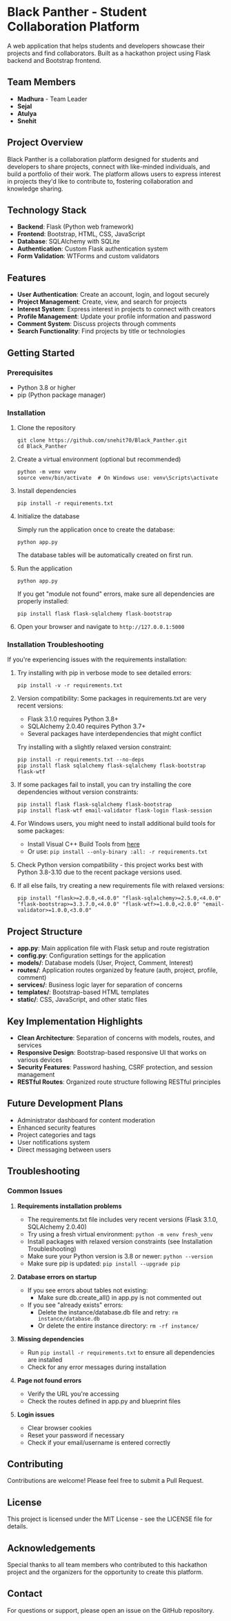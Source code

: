 # Black Panther - Student Collaboration Platform

A web application that helps students and developers showcase their projects and find collaborators. Built as a hackathon project using Flask backend and Bootstrap frontend.

## Team Members
- **Madhura** - Team Leader
- **Sejal**
- **Atulya**
- **Snehit**

## Project Overview

Black Panther is a collaboration platform designed for students and developers to share projects, connect with like-minded individuals, and build a portfolio of their work. The platform allows users to express interest in projects they'd like to contribute to, fostering collaboration and knowledge sharing.

## Technology Stack

- **Backend**: Flask (Python web framework)
- **Frontend**: Bootstrap, HTML, CSS, JavaScript
- **Database**: SQLAlchemy with SQLite
- **Authentication**: Custom Flask authentication system
- **Form Validation**: WTForms and custom validators

## Features

- **User Authentication**: Create an account, login, and logout securely
- **Project Management**: Create, view, and search for projects
- **Interest System**: Express interest in projects to connect with creators
- **Profile Management**: Update your profile information and password
- **Comment System**: Discuss projects through comments
- **Search Functionality**: Find projects by title or technologies

## Getting Started

### Prerequisites

- Python 3.8 or higher
- pip (Python package manager)

### Installation

1. Clone the repository
   ```
   git clone https://github.com/snehit70/Black_Panther.git
   cd Black_Panther
   ```

2. Create a virtual environment (optional but recommended)
   ```
   python -m venv venv
   source venv/bin/activate  # On Windows use: venv\Scripts\activate
   ```

3. Install dependencies
   ```
   pip install -r requirements.txt
   ```

4. Initialize the database

   Simply run the application once to create the database:
   ```
   python app.py
   ```

   The database tables will be automatically created on first run.

5. Run the application
   ```
   python app.py
   ```

   If you get "module not found" errors, make sure all dependencies are properly installed:
   ```
   pip install flask flask-sqlalchemy flask-bootstrap
   ```

6. Open your browser and navigate to `http://127.0.0.1:5000`

### Installation Troubleshooting

If you're experiencing issues with the requirements installation:

1. Try installing with pip in verbose mode to see detailed errors:
   ```
   pip install -v -r requirements.txt
   ```

2. Version compatibility: Some packages in requirements.txt are very recent versions:
   - Flask 3.1.0 requires Python 3.8+
   - SQLAlchemy 2.0.40 requires Python 3.7+
   - Several packages have interdependencies that might conflict

   Try installing with a slightly relaxed version constraint:
   ```
   pip install -r requirements.txt --no-deps
   pip install flask sqlalchemy flask-sqlalchemy flask-bootstrap flask-wtf
   ```

3. If some packages fail to install, you can try installing the core dependencies without version constraints:
   ```
   pip install flask flask-sqlalchemy flask-bootstrap
   pip install flask-wtf email-validator flask-login flask-session
   ```

4. For Windows users, you might need to install additional build tools for some packages:
   - Install Visual C++ Build Tools from [here](https://visualstudio.microsoft.com/visual-cpp-build-tools/)
   - Or use: `pip install --only-binary :all: -r requirements.txt`

5. Check Python version compatibility - this project works best with Python 3.8-3.10 due to the recent package versions used.

6. If all else fails, try creating a new requirements file with relaxed versions:
   ```
   pip install "flask>=2.0.0,<4.0.0" "flask-sqlalchemy>=2.5.0,<4.0.0" "flask-bootstrap>=3.3.7.0,<4.0.0" "flask-wtf>=1.0.0,<2.0.0" "email-validator>=1.0.0,<3.0.0"
   ```

## Project Structure

- **app.py**: Main application file with Flask setup and route registration
- **config.py**: Configuration settings for the application
- **models/**: Database models (User, Project, Comment, Interest)
- **routes/**: Application routes organized by feature (auth, project, profile, comment)
- **services/**: Business logic layer for separation of concerns
- **templates/**: Bootstrap-based HTML templates
- **static/**: CSS, JavaScript, and other static files

## Key Implementation Highlights

- **Clean Architecture**: Separation of concerns with models, routes, and services
- **Responsive Design**: Bootstrap-based responsive UI that works on various devices
- **Security Features**: Password hashing, CSRF protection, and session management
- **RESTful Routes**: Organized route structure following RESTful principles

## Future Development Plans

- Administrator dashboard for content moderation
- Enhanced security features
- Project categories and tags
- User notifications system
- Direct messaging between users

## Troubleshooting

### Common Issues

1. **Requirements installation problems**
   - The requirements.txt file includes very recent versions (Flask 3.1.0, SQLAlchemy 2.0.40)
   - Try using a fresh virtual environment: `python -m venv fresh_venv`
   - Install packages with relaxed version constraints (see Installation Troubleshooting)
   - Make sure your Python version is 3.8 or newer: `python --version`
   - Make sure pip is updated: `pip install --upgrade pip`

2. **Database errors on startup**
   - If you see errors about tables not existing:
     - Make sure db.create_all() in app.py is not commented out
   - If you see "already exists" errors:
     - Delete the instance/database.db file and retry: `rm instance/database.db`
     - Or delete the entire instance directory: `rm -rf instance/`

3. **Missing dependencies**
   - Run `pip install -r requirements.txt` to ensure all dependencies are installed
   - Check for any error messages during installation

4. **Page not found errors**
   - Verify the URL you're accessing
   - Check the routes defined in app.py and blueprint files

5. **Login issues**
   - Clear browser cookies
   - Reset your password if necessary
   - Check if your email/username is entered correctly

## Contributing

Contributions are welcome! Please feel free to submit a Pull Request.

## License

This project is licensed under the MIT License - see the LICENSE file for details.

## Acknowledgements

Special thanks to all team members who contributed to this hackathon project and the organizers for the opportunity to create this platform.

## Contact

For questions or support, please open an issue on the GitHub repository.